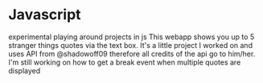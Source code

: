 # Javascript
experimental playing around projects in js
This webapp shows you up to 5 stranger things quotes via the text box. It's a little project I worked on and uses API from @shadowoff09 
therefore all credits of the api go to him/her. I'm still working on how to get a break event when multiple quotes are displayed
